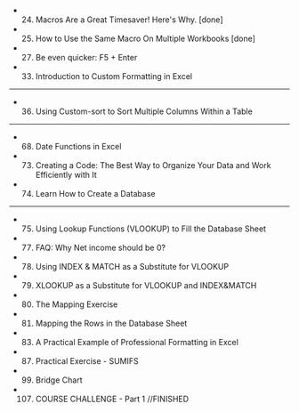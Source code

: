 - 24. Macros Are a Great Timesaver! Here's Why. [done]
- 25. How to Use the Same Macro On Multiple Workbooks [done]
- 27. Be even quicker: F5 + Enter
- 33. Introduction to Custom Formatting in Excel
-----
- 36. Using Custom-sort to Sort Multiple Columns Within a Table
-----
- 68. Date Functions in Excel
- 73. Creating a Code: The Best Way to Organize Your Data and Work Efficiently with It
- 74. Learn How to Create a Database
------
- 75. Using Lookup Functions (VLOOKUP) to Fill the Database Sheet
- 77. FAQ: Why Net income should be 0?
- 78. Using INDEX & MATCH as a Substitute for VLOOKUP
- 79. XLOOKUP as a Substitute for VLOOKUP and INDEX&MATCH
- 80. The Mapping Exercise
- 81. Mapping the Rows in the Database Sheet
- 83. A Practical Example of Professional Formatting in Excel
- 87. Practical Exercise - SUMIFS
- 99. Bridge Chart
- 107. COURSE CHALLENGE - Part 1 //FINISHED


